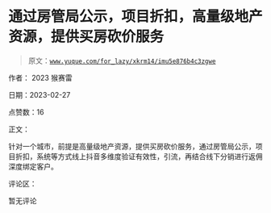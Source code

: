 # 通过房管局公示，项目折扣，高量级地产资源，提供买房砍价服务

> 原文：[`www.yuque.com/for_lazy/xkrm14/imu5e876b4c3zgwe`](https://www.yuque.com/for_lazy/xkrm14/imu5e876b4c3zgwe)



作者： 2023 猴赛雷 

日期：2023-02-27 

点赞数：16 

正文： 

针对一个城市，前提是高量级地产资源，提供买房砍价服务，通过房管局公示，项目折扣，系统等方式线上抖音多维度验证有效性，引流，再结合线下分销进行返佣深度绑定客户。 

评论区： 

暂无评论 

